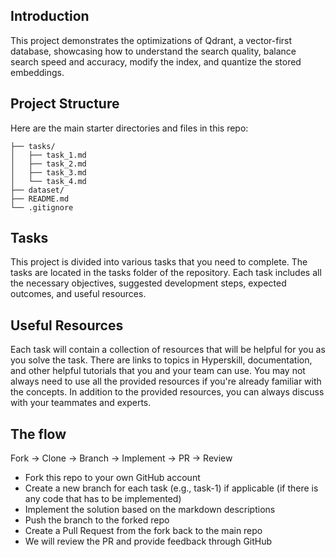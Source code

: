 ## **Introduction**
This project demonstrates the optimizations of Qdrant, a vector-first database, showcasing how to understand the search quality, balance search speed and accuracy, modify the index, and quantize the stored embeddings.

## **Project Structure**

Here are the main starter directories and files in this repo:

```
├── tasks/
│   ├── task_1.md
│   ├── task_2.md
│   ├── task_3.md
│   └── task_4.md
├── dataset/
├── README.md
└── .gitignore
```

## **Tasks**

This project is divided into various tasks that you need to complete. The tasks are located in the tasks folder of the repository. Each task includes all the necessary objectives, suggested development steps, expected outcomes, and useful resources.

## **Useful Resources**

Each task will contain a collection of resources that will be helpful for you as you solve the task. There are links to topics in Hyperskill, documentation, and other helpful tutorials that you and your team can use. You may not always need to use all the provided resources if you're already familiar with the concepts. In addition to the provided resources, you can always discuss with your teammates and experts.

## **The flow**
Fork → Clone → Branch → Implement → PR → Review

* Fork this repo to your own GitHub account
* Create a new branch for each task (e.g., task-1) if applicable (if there is any code that has to be implemented)
* Implement the solution based on the markdown descriptions
* Push the branch to the forked repo
* Create a Pull Request from the fork back to the main repo
* We will review the PR and provide feedback through GitHub